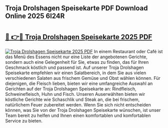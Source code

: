 ## Troja Drolshagen Speisekarte PDF Download Online 2025 6l24R

# <h2><a href="http://gc6725z.nevu.top/?p=Troja+Drolshagen+Speisekarte">🔗 👉🔴 Troja Drolshagen Speisekarte 2025 PDF</a></h2>

[![Troja Drolshagen Speisekarte 2025 PDF](https://i.imgur.com/dBaPXMq.png)](http://gc6725z.nevu.top/?p=Troja+Drolshagen+Speisekarte)
In einem Restaurant oder Café ist das Menü des Essens nicht nur eine Liste der angebotenen Gerichte, sondern auch eine Gelegenheit für Sie, etwas zu finden, das für Ihren Geschmack köstlich und passend ist. Auf unserer Troja Drolshagen Speisekarte empfehlen wir einen Salatbereich, in dem Sie aus vielen verschiedenen Salaten aus frischem Gemüse und Obst wählen können. Für diejenigen, die Fleisch lieben, bieten wir eine umfangreiche Auswahl an Gerichten auf der Troja Drolshagen Speisekarte an: Rindfleisch, Schweinefleisch, Huhn und Fisch. Unseren Auserwählten bieten wir köstliche Gerichte wie Schaschlik und Steak an, die bei frischem, natürlichem Feuer zubereitet werden. Wenn Sie sich nicht entscheiden können, was Sie von der Troja Drolshagen Speisekarte wünschen, ist unser Team bereit zu helfen und Ihnen einen komfortablen und komfortablen Service zu bieten.
